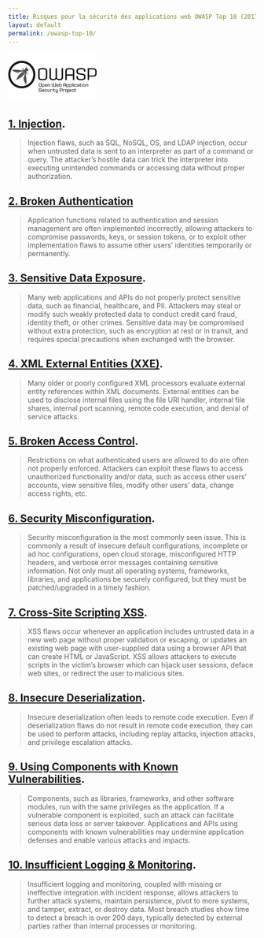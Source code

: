```yaml
---
title: Risques pour la sécurité des applications web OWASP Top 10 (2017)
layout: default
permalink: /owasp-top-10/
---
```


![Open Web Application Security Project](../assets/OWASP-180x100.png) 

[1. Injection](https://owasp.org/www-project-top-ten/OWASP_Top_Ten_2017/Top_10-2017_A1-Injection). 
-----------------------------------------------------------------------------------------------

> Injection flaws, such as SQL, NoSQL, OS, and LDAP injection, occur
> when untrusted data is sent to an interpreter as part of a command or
> query. The attacker’s hostile data can trick the interpreter into
> executing unintended commands or accessing data without proper
> authorization.

[2. Broken Authentication](https://owasp.org/www-project-top-ten/OWASP_Top_Ten_2017/Top_10-2017_A2-Broken_Authentication)
----------------------------------------------------------------------------------------------------------------------

> Application functions related to authentication and session management
> are often implemented incorrectly, allowing attackers to compromise
> passwords, keys, or session tokens, or to exploit other implementation
> flaws to assume other users’ identities temporarily or permanently.

[3. Sensitive Data Exposure](https://owasp.org/www-project-top-ten/OWASP_Top_Ten_2017/Top_10-2017_A3-Sensitive_Data_Exposure). 
---------------------------------------------------------------------------------------------------------------------------

> Many web applications and APIs do not properly protect sensitive data,
> such as financial, healthcare, and PII. Attackers may steal or modify
> such weakly protected data to conduct credit card fraud, identity
> theft, or other crimes. Sensitive data may be compromised without
> extra protection, such as encryption at rest or in transit, and
> requires special precautions when exchanged with the browser.

[4. XML External Entities (XXE)](https://owasp.org/www-project-top-ten/OWASP_Top_Ten_2017/Top_10-2017_A4-XML_External_Entities_(XXE)). 
-----------------------------------------------------------------------------------------------------------------------------------

> Many older or poorly configured XML processors evaluate external
> entity references within XML documents. External entities can be used
> to disclose internal files using the file URI handler, internal file
> shares, internal port scanning, remote code execution, and denial of
> service attacks.

[5. Broken Access Control](https://owasp.org/www-project-top-ten/OWASP_Top_Ten_2017/Top_10-2017_A5-Broken_Access_Control). 
-----------------------------------------------------------------------------------------------------------------------

> Restrictions on what authenticated users are allowed to do are often
> not properly enforced. Attackers can exploit these flaws to access
> unauthorized functionality and/or data, such as access other users’
> accounts, view sensitive files, modify other users’ data, change
> access rights, etc.

[6. Security Misconfiguration](https://owasp.org/www-project-top-ten/OWASP_Top_Ten_2017/Top_10-2017_A6-Security_Misconfiguration). 
-------------------------------------------------------------------------------------------------------------------------------

> Security misconfiguration is the most commonly seen issue. This is
> commonly a result of insecure default configurations, incomplete or ad
> hoc configurations, open cloud storage, misconfigured HTTP headers,
> and verbose error messages containing sensitive information. Not only
> must all operating systems, frameworks, libraries, and applications be
> securely configured, but they must be patched/upgraded in a timely
> fashion.

[7. Cross-Site Scripting XSS](https://owasp.org/www-project-top-ten/OWASP_Top_Ten_2017/Top_10-2017_A7-Cross-Site_Scripting_(XSS)). 
-------------------------------------------------------------------------------------------------------------------------------

> XSS flaws occur whenever an application includes untrusted data in a
> new web page without proper validation or escaping, or updates an
> existing web page with user-supplied data using a browser API that can
> create HTML or JavaScript. XSS allows attackers to execute scripts in
> the victim’s browser which can hijack user sessions, deface web sites,
> or redirect the user to malicious sites.

[8. Insecure Deserialization](https://owasp.org/www-project-top-ten/OWASP_Top_Ten_2017/Top_10-2017_A8-Insecure_Deserialization). 
-----------------------------------------------------------------------------------------------------------------------------

> Insecure deserialization often leads to remote code execution. Even if
> deserialization flaws do not result in remote code execution, they can
> be used to perform attacks, including replay attacks, injection
> attacks, and privilege escalation attacks.

[9. Using Components with Known Vulnerabilities](https://owasp.org/www-project-top-ten/OWASP_Top_Ten_2017/Top_10-2017_A9-Using_Components_with_Known_Vulnerabilities). 
-------------------------------------------------------------------------------------------------------------------------------------------------------------------

> Components, such as libraries, frameworks, and other software modules,
> run with the same privileges as the application. If a vulnerable
> component is exploited, such an attack can facilitate serious data
> loss or server takeover. Applications and APIs using components with
> known vulnerabilities may undermine application defenses and enable
> various attacks and impacts.

[10. Insufficient Logging & Monitoring](https://owasp.org/www-project-top-ten/OWASP_Top_Ten_2017/Top_10-2017_A10-Insufficient_Logging%252526Monitoring). 
----------------------------------------------------------------------------------------------------------------------------------------------------

> Insufficient logging and monitoring, coupled with missing or
> ineffective integration with incident response, allows attackers to
> further attack systems, maintain persistence, pivot to more systems,
> and tamper, extract, or destroy data. Most breach studies show time to
> detect a breach is over 200 days, typically detected by external
> parties rather than internal processes or monitoring.
